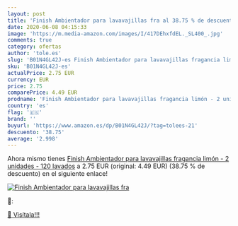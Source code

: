 ```yaml
---
layout: post
title: 'Finish Ambientador para lavavajillas fra al 38.75 % de descuento'
date: 2020-06-08 04:15:33
image: 'https://m.media-amazon.com/images/I/417DEhxfdEL._SL400_.jpg'
comments: true
category: ofertas
author: 'tole.es'
slug: 'B01N4GL42J-es Finish Ambientador para lavavajillas fragancia limón - 2...'
sku: 'B01N4GL42J-es'
actualPrice: 2.75 EUR
currency: EUR
price: 2.75
comparePrice: 4.49 EUR
prodname: 'Finish Ambientador para lavavajillas fragancia limón - 2 unidades - 120 lavados'
country: 'es'
flag: '🇪🇸'
brand: ''
buyurl: 'https://www.amazon.es/dp/B01N4GL42J/?tag=tolees-21'
descuento: '38.75'
average: '2.998'
---
```


Ahora mismo tienes [Finish Ambientador para lavavajillas fragancia limón - 2 unidades - 120 lavados](https://www.amazon.es/dp/B01N4GL42J/?tag=tolees-21) a 2.75 EUR (original: 4.49 EUR) (38.75 %  de descuento) en el siguiente enlace!

[![Finish Ambientador para lavavajillas fra](https://m.media-amazon.com/images/I/417DEhxfdEL._SL400_.jpg)](https://www.amazon.es/dp/B01N4GL42J/?tag=tolees-21)

🔎:


[🛒 Visítala!!!](https://www.amazon.es/dp/B01N4GL42J/?tag=tolees-21)
